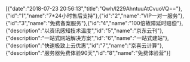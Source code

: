[{"date":"2018-07-23 20:56:13","title":"Qwh/l229AhntuuAtCvuoVQ=="},{"id":"1","name":"7*24小时售后支持"},{"id":"2","name":"VIP一对一服务"},{"id":"3","name":"免费备案服务"},{"id":"4","name":"100倍故障延时赔偿"},{"description":"以资讯感知技术温度","id":"5","name":"京东云刊"},{"description":"一站式网站解决方案","id":"6","name":"一站式建站"},{"description":"快速极致上云优惠","id":"7","name":"京喜云计算"},{"description":"服务器免费体验90天","id":"8","name":"免费体验营"}]
